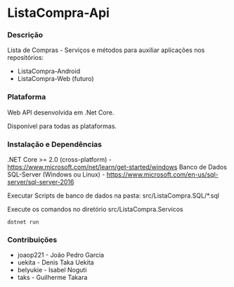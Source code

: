 # ListaCompra-Api

### Descrição

Lista de Compras - Serviços e métodos para auxiliar aplicações nos repositórios:
* ListaCompra-Android
* ListaCompra-Web (futuro)

### Plataforma

Web API desenvolvida em .Net Core.

Disponível para todas as plataformas.

### Instalação e Dependências

.NET Core >= 2.0 (cross-platform) - https://www.microsoft.com/net/learn/get-started/windows
Banco de Dados SQL-Server (Windows ou Linux) - https://www.microsoft.com/en-us/sql-server/sql-server-2016

Executar Scripts de banco de dados na pasta: src/ListaCompra.SQL/*.sql

Execute os comandos no diretório src/ListaCompra.Servicos

```
dotnet run
```

### Contribuições

* joaop221 - João Pedro Garcia
* uekita - Denis Taka Uekita
* belyukie - Isabel Noguti
* taks - Guilherme Takara
